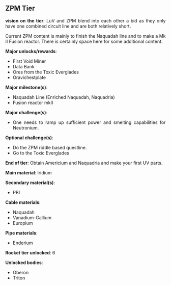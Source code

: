 ## ZPM Tier
<div align="justify">

**vision on the tier**:
LuV and ZPM blend into each other a bid as they only have one combined circuit line and are both relatively short.

Current ZPM content is mainly to finish the Naquadah line and to make a Mk II Fusion reactor. There is certainly space here for some additional content.


**Major unlocks/rewards**:
- First Void Miner
- Data Bank
- Ores from the Toxic Everglades
- Gravichestplate

**Major milestone(s)**:
- Naquadah Line (Enriched Naquadah, Naquadria)
- Fusion reactor mkII

**Major challenge(s)**:
- One needs to ramp up sufficient power and smelting capabilities for Neutronium.

**Optional challenge(s)**:
- Do the ZPM riddle based questline.
- Go to the Toxic Everglades

**End of tier**: Obtain Americium and Naquadria and make your first UV parts.

**Main material**: Iridium

**Secondary material(s)**:
- PBI

**Cable materials**:
- Naquadah
- Vanadium-Gallium
- Europium

**Pipe materials**:
- Enderium

**Rocket tier unlocked**: 6

**Unlocked bodies**:
- Oberon
- Triton

</div>
